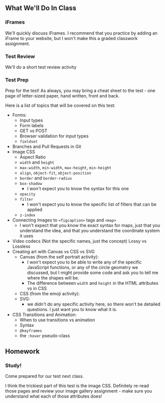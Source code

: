 ## What We'll Do In Class


### iFrames
We'll quickly discuss iFrames. I recommend that you practice by adding an iFrame to your website, but I won't make this a graded classwork assignment.

### Test Review
We'll do a short test review activity

### Test Prep
Prep for the test! As always, you may bring a cheat sheet to the test - one page of letter-sized paper, hand written, front and back.

Here is a list of topics that will be covered on this test:
- Forms:
    - Input types
    - Form labels
    - GET vs POST
    - Browser validation for input types
    - `fieldset`
- Branches and Pull Requests in Git
- Image CSS
    - Aspect Ratio
    - `width` and `height`
    - `max-width`, `min-width`, `max-height`, `min-height`
    - `align`, `object-fit`, `object-position`
    - `border` and `border-radius`
    - `box-shadow`
        - I won't expect you to know the syntax for this one
    - `opacity`
    - `filter`
        - I won't expect you to know the specific list of filters that can be applied
    - `z-index` 
- Connecting Images to `<figcaption>` tags and `<map>`
    - I won't expect that you know the exact syntax for maps, just that you understand the idea, and that you understand the coordinate system it uses
- Video codecs (Not the specific names, just the concept)
    Lossy vs Lossless
- Creating art with Canvas vs CSS vs SVG
    - Canvas (from the self portrait activity):
        - I won't expect you to be able to write any of the specific JavaScript functions, or any of the circle geometry we discussed, but I might provide some code and ask you to tell me where the shapes will be.
        - The difference between `width` and `height` in the HTML attributes vs in CSS
    - CSS (from the emoji activity):
    - SVG:
        - we didn't do any specific activity here, so there won't be detailed questions. I just want you to know what it is.
- CSS Transitions and Animation:
    - When to use transitions vs animation
    - Syntax
    - `@keyframes`
    - the `:hover` pseudo-class


## Homework

### Study!
Come prepared for our test next class.

I think the trickiest part of this test is the image CSS. Definitely re-read those pages and review your image gallery assignment - make sure you understand what each of those attributes does!
